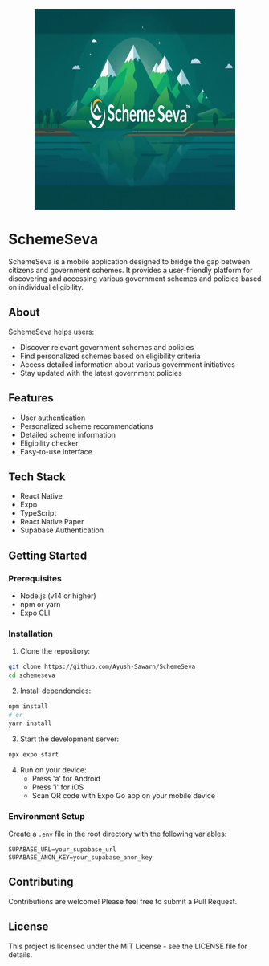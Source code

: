<p align="center">
  <img src="assets/images/SchemeSeva.jpeg" alt="SchemeSeva Logo" width="400" height="400"/>
</p>

# SchemeSeva

SchemeSeva is a mobile application designed to bridge the gap between citizens and government schemes. It provides a user-friendly platform for discovering and accessing various government schemes and policies based on individual eligibility.

## About

SchemeSeva helps users:

- Discover relevant government schemes and policies
- Find personalized schemes based on eligibility criteria
- Access detailed information about various government initiatives
- Stay updated with the latest government policies

## Features

- User authentication
- Personalized scheme recommendations
- Detailed scheme information
- Eligibility checker
- Easy-to-use interface

## Tech Stack

- React Native
- Expo
- TypeScript
- React Native Paper
- Supabase Authentication

## Getting Started

### Prerequisites

- Node.js (v14 or higher)
- npm or yarn
- Expo CLI

### Installation

1. Clone the repository:

```bash
git clone https://github.com/Ayush-Sawarn/SchemeSeva
cd schemeseva
```

2. Install dependencies:

```bash
npm install
# or
yarn install
```

3. Start the development server:

```bash
npx expo start
```

4. Run on your device:
   - Press 'a' for Android
   - Press 'i' for iOS
   - Scan QR code with Expo Go app on your mobile device

### Environment Setup

Create a `.env` file in the root directory with the following variables:

```
SUPABASE_URL=your_supabase_url
SUPABASE_ANON_KEY=your_supabase_anon_key
```

## Contributing

Contributions are welcome! Please feel free to submit a Pull Request.

## License

This project is licensed under the MIT License - see the LICENSE file for details.
